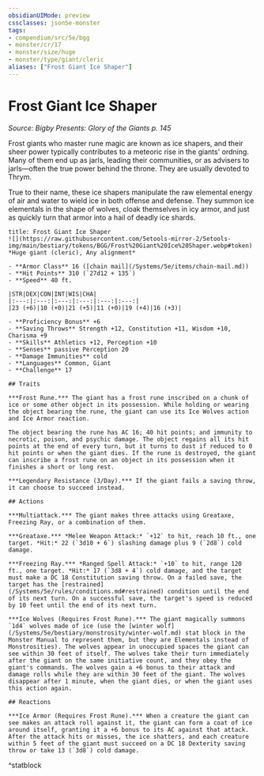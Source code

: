 ```yaml
---
obsidianUIMode: preview
cssclasses: json5e-monster
tags:
- compendium/src/5e/bgg
- monster/cr/17
- monster/size/huge
- monster/type/giant/cleric
aliases: ["Frost Giant Ice Shaper"]
---
```

# Frost Giant Ice Shaper
*Source: Bigby Presents: Glory of the Giants p. 145*  

Frost giants who master rune magic are known as ice shapers, and their sheer power typically contributes to a meteoric rise in the giants' ordning. Many of them end up as jarls, leading their communities, or as advisers to jarls—often the true power behind the throne. They are usually devoted to Thrym.

True to their name, these ice shapers manipulate the raw elemental energy of air and water to wield ice in both offense and defense. They summon ice elementals in the shape of wolves, cloak themselves in icy armor, and just as quickly turn that armor into a hail of deadly ice shards.

```ad-statblock
title: Frost Giant Ice Shaper
![](https://raw.githubusercontent.com/5etools-mirror-2/5etools-img/main/bestiary/tokens/BGG/Frost%20Giant%20Ice%20Shaper.webp#token)
*Huge giant (cleric), Any alignment*

- **Armor Class** 16 ([chain mail](/Systems/5e/items/chain-mail.md))
- **Hit Points** 310 (`27d12 + 135`)
- **Speed** 40 ft.

|STR|DEX|CON|INT|WIS|CHA|
|:---:|:---:|:---:|:---:|:---:|:---:|
|23 (+6)|10 (+0)|21 (+5)|11 (+0)|19 (+4)|16 (+3)|

- **Proficiency Bonus** +6
- **Saving Throws** Strength +12, Constitution +11, Wisdom +10, Charisma +9
- **Skills** Athletics +12, Perception +10
- **Senses** passive Perception 20
- **Damage Immunities** cold
- **Languages** Common, Giant
- **Challenge** 17

## Traits

***Frost Rune.*** The giant has a frost rune inscribed on a chunk of ice or some other object in its possession. While holding or wearing the object bearing the rune, the giant can use its Ice Wolves action and Ice Armor reaction.

The object bearing the rune has AC 16; 40 hit points; and immunity to necrotic, poison, and psychic damage. The object regains all its hit points at the end of every turn, but it turns to dust if reduced to 0 hit points or when the giant dies. If the rune is destroyed, the giant can inscribe a frost rune on an object in its possession when it finishes a short or long rest.

***Legendary Resistance (3/Day).*** If the giant fails a saving throw, it can choose to succeed instead.

## Actions

***Multiattack.*** The giant makes three attacks using Greataxe, Freezing Ray, or a combination of them.

***Greataxe.*** *Melee Weapon Attack:* `+12` to hit, reach 10 ft., one target. *Hit:* 22 (`3d10 + 6`) slashing damage plus 9 (`2d8`) cold damage.

***Freezing Ray.*** *Ranged Spell Attack:* `+10` to hit, range 120 ft., one target. *Hit:* 17 (`3d8 + 4`) cold damage, and the target must make a DC 18 Constitution saving throw. On a failed save, the target has the [restrained](/Systems/5e/rules/conditions.md#restrained) condition until the end of its next turn. On a successful save, the target's speed is reduced by 10 feet until the end of its next turn.

***Ice Wolves (Requires Frost Rune).*** The giant magically summons `1d4` wolves made of ice (use the [winter wolf](/Systems/5e/bestiary/monstrosity/winter-wolf.md) stat block in the Monster Manual to represent them, but they are Elementals instead of Monstrosities). The wolves appear in unoccupied spaces the giant can see within 30 feet of itself. The wolves take their turn immediately after the giant on the same initiative count, and they obey the giant's commands. The wolves gain a +6 bonus to their attack and damage rolls while they are within 30 feet of the giant. The wolves disappear after 1 minute, when the giant dies, or when the giant uses this action again.

## Reactions

***Ice Armor (Requires Frost Rune).*** When a creature the giant can see makes an attack roll against it, the giant can form a coat of ice around itself, granting it a +6 bonus to its AC against that attack. After the attack hits or misses, the ice shatters, and each creature within 5 feet of the giant must succeed on a DC 18 Dexterity saving throw or take 13 (`3d8`) cold damage.
```
^statblock